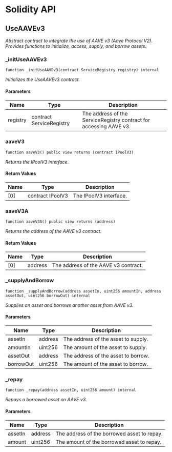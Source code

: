 # Solidity API

## UseAAVEv3

_Abstract contract to integrate the use of AAVE v3 (Aave Protocol V2).
     Provides functions to initialize, access, supply, and borrow assets._

### _initUseAAVEv3

```solidity
function _initUseAAVEv3(contract ServiceRegistry registry) internal
```

_Initializes the UseAAVEv3 contract._

#### Parameters

| Name | Type | Description |
| ---- | ---- | ----------- |
| registry | contract ServiceRegistry | The address of the ServiceRegistry contract for accessing AAVE v3. |

### aaveV3

```solidity
function aaveV3() public view returns (contract IPoolV3)
```

_Returns the IPoolV3 interface._

#### Return Values

| Name | Type | Description |
| ---- | ---- | ----------- |
| [0] | contract IPoolV3 | The IPoolV3 interface. |

### aaveV3A

```solidity
function aaveV3A() public view returns (address)
```

_Returns the address of the AAVE v3 contract._

#### Return Values

| Name | Type | Description |
| ---- | ---- | ----------- |
| [0] | address | The address of the AAVE v3 contract. |

### _supplyAndBorrow

```solidity
function _supplyAndBorrow(address assetIn, uint256 amountIn, address assetOut, uint256 borrowOut) internal
```

_Supplies an asset and borrows another asset from AAVE v3._

#### Parameters

| Name | Type | Description |
| ---- | ---- | ----------- |
| assetIn | address | The address of the asset to supply. |
| amountIn | uint256 | The amount of the asset to supply. |
| assetOut | address | The address of the asset to borrow. |
| borrowOut | uint256 | The amount of the asset to borrow. |

### _repay

```solidity
function _repay(address assetIn, uint256 amount) internal
```

_Repays a borrowed asset on AAVE v3._

#### Parameters

| Name | Type | Description |
| ---- | ---- | ----------- |
| assetIn | address | The address of the borrowed asset to repay. |
| amount | uint256 | The amount of the borrowed asset to repay. |

